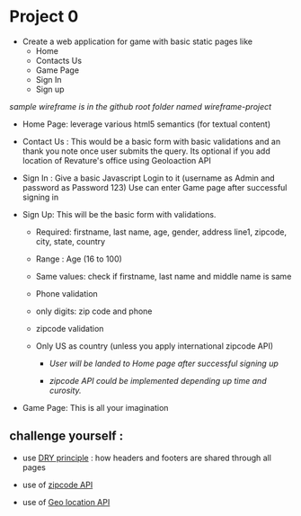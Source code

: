 # Project 0

* Create a web application for game with basic static pages like 
  * Home
  * Contacts Us
  * Game Page
  * Sign In 
  * Sign up
  
_sample wireframe is in the github root folder named wireframe-project_

* Home Page:
	leverage various html5 semantics (for textual content)

* Contact Us :
	This would be a basic form with basic validations and an thank you note once user submits the query.
	Its optional if you add location of Revature's office using Geoloaction API
* Sign In :
	Give a basic Javascript Login to it (username as Admin and password as Password 123)
	Use can enter Game page after successful signing in

* Sign Up: This will be the basic form with validations.
  - Required: firstname, last name, age, gender, address line1, zipcode, city, state, country
  - Range : Age (16 to 100)
  - Same values: check if firstname, last name and middle name is same 
  - Phone validation
  - only digits: zip code and phone
  - zipcode validation
  - Only US as country (unless you apply international zipcode API)
		
	- _User will be landed to Home page after successful signing up_
  
	- _zipcode API could be implemented depending up time and curosity._


* Game Page: This is all your imagination

## challenge yourself :
  - use [DRY principle](https://stackoverflow.com/questions/18712338/make-header-and-footer-files-to-be-included-in-multiple-html-pages) : how headers and footers are shared through all pages
  
  - use of [zipcode API](https://www.zipcodeapi.com/)
  
  - use of [Geo location API](https://developer.mozilla.org/en-US/docs/Web/API/Geolocation_API)